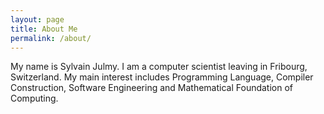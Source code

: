 ```yaml
---
layout: page
title: About Me
permalink: /about/
---
```


My name is Sylvain Julmy. I am a computer scientist leaving in Fribourg, Switzerland. My main interest includes Programming Language,
Compiler Construction, Software Engineering and Mathematical Foundation of Computing.